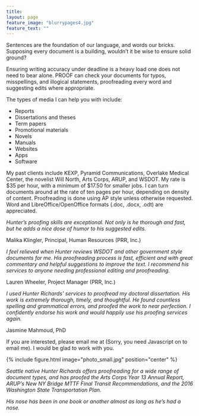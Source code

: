 ```yaml
---
title: 
layout: page
feature_image: "blurrypages4.jpg"
feature_text: ""
---
```


Sentences are the foundation of our language, and words our bricks. Supposing every document is a building, wouldn’t it be wise to ensure solid ground?



Ensuring writing accuracy under deadline is a heavy load one does not need to bear alone. PROOF can check your documents for typos, misspellings, and illogical statements, proofreading every word and suggesting edits where appropriate.



The types of media I can help you with include:



- Reports
- Dissertations and theses
- Term papers
- Promotional materials
- Novels
- Manuals
- Websites
- Apps
- Software



My past clients include KEXP, Pyramid Communications, Overlake Medical Center, the novelist Will North, Arts Corps, ARUP, and WSDOT. My rate is $35 per hour, with a minimum of $17.50 for smaller jobs. I can turn documents around at the rate of ten pages per hour, depending on density of content. Proofreading is done using AP style unless otherwise requested. Word and LibreOffice/OpenOffice formats (.doc, .docx, .odt) are appreciated.

*Hunter’s proofing skills are exceptional. Not only is he thorough and fast, but he adds a nice dose of humor to his suggested edits.*

Malika Klingler, Principal, Human Resources (PRR, Inc.)

*I feel relieved when Hunter reviews WSDOT and other government style documents for me. His proofreading process is fast, efficient and with great commentary and helpful suggestions to improve the text. I recommend his services to anyone needing professional editing and proofreading.*

Lauren Wheeler, Project Manager (PRR, Inc.)

*I used Hunter Richards’ services to proofread my doctoral dissertation. His work is extremely thorough, timely, and thoughtful. He found countless spelling and grammatical errors, and proofed the work to near perfection. I confidently endorse his work and would happily use his proofing services again.*

Jasmine Mahmoud, PhD





If you are interested, please email me at <script type="text/javascript" language="javascript">
<!--
// Email obfuscator script 2.1 by Tim Williams, University of Arizona
// Random encryption key feature coded by Andrew Moulden
// This code is freeware provided these four comment lines remain intact
// A wizard to generate this code is at http://www.jottings.com/obfuscator/
{ coded = "FADDNsnYDnKc@Fw.ws"
  key = "HipkR0OBdfLAyK2hYZGTF8SXmvnNIMc3olVJ95eUExwbq17P4gDjQzursa6CtW"
  shift=coded.length
  link=""
  for (i=0; i<coded.length; i++) {
    if (key.indexOf(coded.charAt(i))==-1) {
      ltr = coded.charAt(i)
      link += (ltr)
    }
    else {     
      ltr = (key.indexOf(coded.charAt(i))-shift+key.length) % key.length
      link += (key.charAt(ltr))
    }
  }
document.write("<a href='mailto:"+link+"'>"+link+"</a>")
}
//-->
</script><noscript>(Sorry, you need Javascript on to email me)</noscript>. I would be glad to work with you.
<p></p>
{% include figure.html image="photo_small.jpg" position="center" %}

*Seattle native Hunter Richards offers proofreading for a wide range of document types, and has proofed the Arts Corps Year 13 Annual Report, ARUP’s New NY Bridge MTTF Final Transit Recommendations, and the 2016 Washington State Transportation Plan.*

*His nose has been in one book or another almost as long as he’s had a nose.*
